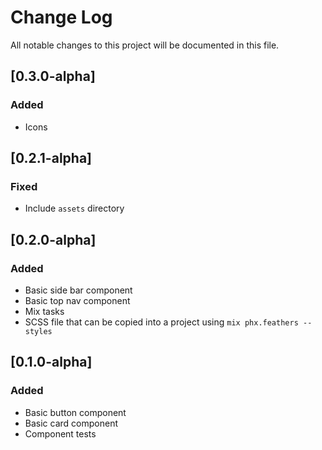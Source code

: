 # Change Log
All notable changes to this project will be documented in this file.

## [0.3.0-alpha]
### Added
* Icons

## [0.2.1-alpha]
### Fixed
* Include `assets` directory

## [0.2.0-alpha]
### Added
* Basic side bar component
* Basic top nav component
* Mix tasks
* SCSS file that can be copied into a project using `mix phx.feathers --styles`

## [0.1.0-alpha]
### Added
* Basic button component
* Basic card component
* Component tests
